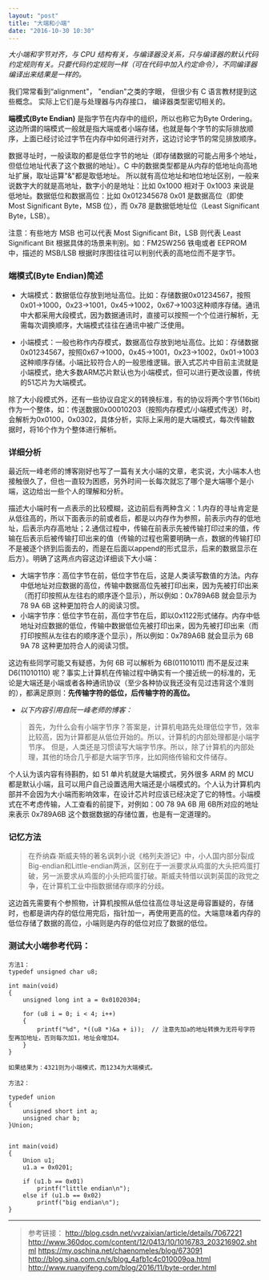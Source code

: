 ```yaml
---
layout: "post"
title: "大端和小端"
date: "2016-10-30 10:30"
---
```


*大小端和字节对齐，与 CPU 结构有关，与编译器没关系，只与编译器的默认代码约定规则有关。只要代码约定规则一样（可在代码中加入约定命令），不同编译器编译出来结果是一样的。*

我们常常看到“alignment"， "endian"之类的字眼， 但很少有 C 语言教材提到这些概念。 实际上它们是与处理器与内存接口， 编译器类型密切相关的。

**端模式(Byte Endian)** 是指字节在内存中的组织，所以也称它为Byte Ordering。这边所谓的端模式一般就是指大端或者小端存储，也就是每个字节的实际排放顺序，上面已经讨论过字节在内存中如何进行对齐，这边讨论字节的常见排放顺序。

数据寻址时，一般读取的都是低位字节的地址（即存储数据的可能占用多个地址，但低位地址代表了这个数据的地址）。C 中的数据类型都是从内存的低地址向高地址扩展，取址运算"&"都是取低地址。 所以就有高位地址和地位地址区别，一般来说数字大的就是高地址，数字小的是地址：比如 0x1000 相对于 0x1003 来说是低地址。数据低位和数据高位：比如 0x012345678 0x01 是数据高位（即使 Most Significant Byte，MSB 位），而 0x78 是数据低地址位（Least Significant Byte，LSB）。

注意：有些地方 MSB 也可以代表 Most Significant Bit，LSB 则代表 Least Significant Bit 根据具体的场景来判别。如：FM25W256 铁电或者 EEPROM 中，描述的 MSB/LSB 根据时序图往往可以判别代表的高地位而不是字节。

### 端模式(Byte Endian)简述

- 大端模式：数据低位存放到地址高位。比如：存储数据0x01234567，按照0x01->1000，0x23->1001，0x45->1002，0x67->1003这种顺序存储。通讯中大都采用大段模式，因为数据通讯时，直接可以按照一个个位进行解析，无需每次调换顺序，大端模式往往在通讯中被广泛使用。

- 小端模式：一般也称作内存模式，数据高位存放到地址高位。比如：存储数据0x01234567，按照0x67->1000，0x45->1001，0x23->1002，0x01->1003这种顺序存储。小端比较符合人的一般思维逻辑。嵌入式芯片中目前主流就是小端模式，绝大多数ARM芯片默认也为小端模式，但可以进行更改设置，传统的51芯片为大端模式。

除了大小段模式外，还有一些协议自定义的转换标准，有的协议将两个字节(16bit)作为一个整体，如：传送数据0x00010203（按照内存模式/小端模式传送）时，会解析为0x0100，0x0302，具体分析，实际上采用的是大端模式，每次传输数据时，将16个作为个整体进行解析。

### 详细分析

最近阮一峰老师的博客刚好也写了一篇有关大小端的文章，老实说，大小端本人也接触很久了，但也一直较为困惑，另外时间一长每次就忘了哪个是大端哪个是小端，这边给出一些个人的理解和分析。

描述大小端时有一点表示的比较模糊，这边前后有两种含义：1.内存的寻址肯定是从低往高的，所以下面表示的前或者后，都是以内存作为参照，前表示内存的低地址，后表示内存高地址；2.通信过程中，传输在前表示先被传输打印过来的值，传输在后表示后被传输打印出来的值（传输的过程也需要明确一点，数据的传输打印不是被逐个挤到后面去的，而是在后面以append的形式显示，后来的数据显示在后方）。明确了这两点内容这边详细谈下大小端：

- 大端字节序：高位字节在前，低位字节在后，这是人类读写数值的方法。内存中低地址对应数据的高位，传输中数据高位先被打印出来，因为先被打印出来（而打印按照从左往右的顺序逐个显示），所以例如：0x789A6B 就会显示为 78 9A 6B 这种更加符合人的阅读习惯。
- 小端字节序：低位字节在前，高位字节在后，即以0x1122形式储存。内存中低地址对应数据的低位，传输中数据低位先被打印出来，因为先被打印出来（而打印按照从左往右的顺序逐个显示），所以例如：0x789A6B 就会显示为 6B 9A 78 这种更加符合人的阅读习惯。

这边有些同学可能又有疑惑，为何 6B 可以解析为 6B(01101011) 而不是反过来 D6(11010110) 呢？事实上计算机在传输过程中确实有一个接近统一的标准的，无论是大端还是小端或者各种通讯协议（至少各种协议我还没有见过违背这个准则的），都满足原则：**先传输字符的低位，后传输字符的高位。**

- *以下内容引用自阮一峰老师的博客：*  

> 首先，为什么会有小端字节序？答案是，计算机电路先处理低位字节，效率比较高，因为计算都是从低位开始的。所以，计算机的内部处理都是小端字节序。
> 但是，人类还是习惯读写大端字节序。所以，除了计算机的内部处理，其他的场合几乎都是大端字节序，比如网络传输和文件储存。

个人认为该内容有待斟酌，如 51 单片机就是大端模式，另外很多 ARM 的 MCU 都是默认小端，且可以用户自己设置选用大端还是小端模式的。个人认为计算机内部并不会因为大小端而影响效率，在设计芯片时应该已经决定了它的特性。小端模式在不考虑传输，人工查看的前提下，对例如：00 78 9A 6B 用 6B所对应的地址来表示 0x789A6B 这个数据数据的存储位置，也是有一定道理的。


### 记忆方法

> 在乔纳森·斯威夫特的著名讽刺小说《格列夫游记》中，小人国内部分裂成Big-endian和Little-endian两派，区别在于一派要求从鸡蛋的大头把鸡蛋打破，另一派要求从鸡蛋的小头把鸡蛋打破。斯威夫特借以讽刺英国的政党之争，在计算机工业中指数据储存顺序的分歧。

这边首先需要有个参照物，计算机按照从低位往高位寻址这是毋容置疑的，存储时，也都是讲内存的低位用完后，指针加一，再使用更高的位。大端意味着内存的低位存储了数据的高位，小端则是内存的低位对应了数据的低位。



### 测试大小端参考代码：

```ssh
方法1：
typedef unsigned char u8;

int main(void)
{
	unsigned long int a = 0x01020304;

	for (u8 i = 0; i < 4; i++)
	{
		printf("%d", *((u8 *)&a + i));  // 注意先加a的地址转换为无符号字符型再加地址，否则每次加1，地址会增加4。
	}
}

如果结果为：4321则为小端模式，而1234为大端模式。

方法2：

typedef union
{
	unsigned short int a;
	unsigned char b;
}Union;


int main(void)
{
	Union u1;
	u1.a = 0x0201;

	if (u1.b == 0x01)
		printf("little endian\n");
	else if (u1.b == 0x02)
		printf("big endian\n");
}

```

***

> 参考链接：
> http://blog.csdn.net/vvzaixian/article/details/7067221
> http://www.360doc.com/content/12/0413/10/1016783_203216902.shtml
> https://my.oschina.net/chaenomeles/blog/673091
> http://blog.sina.com.cn/s/blog_4afb1c4c010009oa.html
> http://www.ruanyifeng.com/blog/2016/11/byte-order.html
